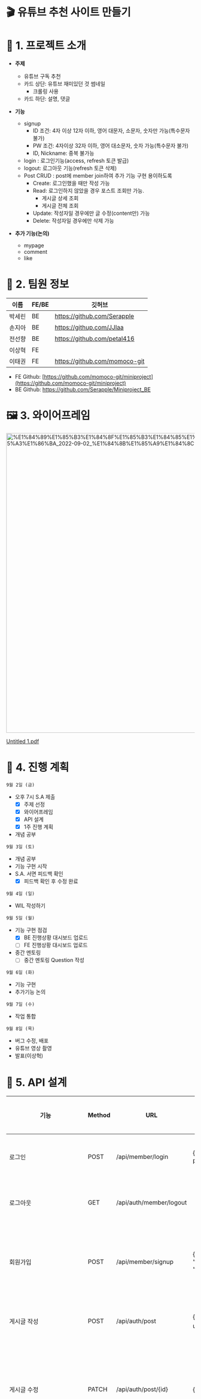 
# 🎬 유튜브 추천 사이트 만들기


# 🔎 1. 프로젝트 소개

- **주제**
    - 유튜브 구독 추천
    - 카드 상단: 유튜브 재미있던 것 썸네일
        - 크롤링 사용
    - 카드 하단: 설명, 댓글

- **기능**
    - signup
        - ID 조건: 4자 이상 12자 이하, 영어 대문자, 소문자, 숫자만 가능(특수문자 불가)
        - PW 조건: 4자이상 32자 이하, 영어 대소문자, 숫자 가능(특수문자 불가)
        - ID, Nickname: 중복 불가능
    - login : 로그인기능(access, refresh 토큰 발급)
    - logout: 로그아웃 기능(refresh 토큰 삭제)
    - Post CRUD : post에 member join하여 추가 기능 구현 용이하도록
        - Create: 로그인했을 때만 작성 가능
        - Read: 로그인하지 않았을 경우 포스트 조회만 가능.
            - 게시글 상세 조회
            - 게시글 전체 조회
        - Update: 작성자일 경우에만 글 수정(content만) 가능
        - Delete: 작성자일 경우에만 삭제 가능

- **추가 기능(논의)**
    - mypage
    - comment
    - like
    

# 👥 2. 팀원 정보

| 이름 | FE/BE | 깃허브 |
| --- | --- | --- |
| 박세린 | BE | https://github.com/Serapple |
| 손지아 | BE | https://githup.com/JJIaa |
| 전선향 | BE | https://github.com/petal416 |
| 이상혁 | FE |  |
| 이태권 | FE |  https://github.com/momoco-git |

- FE Github:  [https://github.com/momoco-git/miniproject](https://github.com/momoco-git/miniproject)
- BE Github:  https://github.com/Serapple/Miniproject_BE

# 🖼 3. 와이어프레임

<img width="799" alt="%E1%84%89%E1%85%B3%E1%84%8F%E1%85%B3%E1%84%85%E1%85%B5%E1%86%AB%E1%84%89%E1%85%A3%E1%86%BA_2022-09-02_%E1%84%8B%E1%85%A9%E1%84%8C%E1%85%A5%E1%86%AB_11 05 48" src="https://user-images.githubusercontent.com/110282569/188422856-d35c379c-9f6b-4f7a-90e0-14478d097071.png">

[Untitled 1.pdf](https://github.com/Serapple/miniproject_BE/files/9488816/Untitled.1.pdf)


# 📆 4. 진행 계획

`9월 2일 (금)`

- 오후 7시 S.A 제출
    - [x]  주제 선정
    - [x]  와이어프레임
    - [x]  API 설계
    - [x]  1주 진행 계획
- 개념 공부

`9월 3일 (토)`

- 개념 공부
- 기능 구현 시작
- S.A. 서면 피드백 확인
    - [x]  피드백 확인 후 수정 완료

`9월 4일 (일)`

- WIL 작성하기

`9월 5일 (월)`

- 기능 구현 점검
    - [x]  BE 진행상황 대시보드 업로드
    - [ ]  FE 진행상황 대시보드 업로드
- 중간 멘토링
    - [ ]  중간 멘토링 Question 작성

`9월 6일 (화)`

- 기능 구현
- 추가기능 논의

`9월 7일 (수)`

- 작업 통합

`9월 8일 (목)`

- 버그 수정, 배포
- 유튜브 영상 촬영
- 발표(이상혁)


# 🧾 5. API 설계

| 기능 | Method | URL | request | response | FE 담당자 | BE 담당자 | 진행 상황 | 논의 |
| --- | --- | --- | --- | --- | --- | --- | --- | --- |
| 로그인 | POST | /api/member/login | {username: “test”, password:”1234”} | id 오류시: {"존재하지 않는 아이디입니다."} pw 오류시: {"비밀번호를 확인해주세요"} 성공시:{”redirect:/api/post"} | 이태권 | 박세린 | FE 진행,BE 완료 |  |
| 로그아웃 | GET | /api/auth/member/logout |  | token 오류시: {”토큰이 유효하지 않습니다.”}사용자 오류시: {”사용자를 찾을 수 없습니다.”}성공시: {”edirect:/api/post”} | 이태권 | 전선향 | FE 진행,BE 완료 |  |
| 회원가입 | POST | /api/member/signup | {username: ”test”, nickname: “nickname”, password: “1234”,passwordConfirm:”1234”} | username 중복시: {”중복된 아이디입니다.”} nickname 중복시: {”중복된 닉네임입니다.”} pw/pwconfirm 불일치시:{” 비밀번호와 비밀번호 확인이 일치하지 않습니다.”}성공시: {”redirect:/api/post”} | 이태권 | 손지아 | FE 진행,BE 완료 |  |
| 게시글 작성 | POST | /api/auth/post | {title: “제목”,  “content:”작성내용”,  url:”영상 주소”} | 로그인이 되어있지 않은 경우: {”로그인이 필요합니다”} 유효하지 않은 토큰일 경우:{”로그인이 필요합니다.”} 성공시: {”redirect:/api/post”} | 공동 | 전선향 | FE 진행,BE 완료 |  |
| 게시글 수정 | PATCH | /api/auth/post/{id} | {”content”:”작성내용”} | 로그인이 되어있지 않은 경우: {”로그인이 필요합니다”} 유효하지 않은 토큰일 경우:{”로그인이 필요합니다.”} 존재하지 않는 post일 경우: {”존재하지 않는 게시글 id입니다”} 수정자가 작성자가 아닐 경우:{"작성자만 수정할 수 있습니다.”} 성공시: {”redirect:/api/post”} | 공동 | 박세린 | FE 진행,BE 완료 |  |
| 게시글 삭제 | DELETE | /api/auth/post/{id} |  | 로그인이 되어있지 않은 경우: {”로그인이 필요합니다”} 유효하지 않은 토큰일 경우:{”로그인이 필요합니다.”} 존재하지 않는 post일 경우: {”존재하지 않는 게시글 id입니다”} 수정자가 작성자가 아닐 경우:{"작성자만 수정할 수 있습니다.”} 성공시: {”redirect:/api/post”} | 공동 | 박세린 | FE 진행,BE 완료 |  |
| 게시글 전체 조회 | GET | /api/post |  | { "createdAt": "2022-09-05T16:34:39.767648", "modifiedAt": "2022-09-05T17:46:46.011637", "id": 9, "title": "꿀잼 유튜브 추천", "content": "content수정하기", "youtubeUrl": "abcdefutube", "member": { "createdAt": "2022-09-05T16:32:33.624883", "modifiedAt": "2022-09-05T16:32:33.624883", "id": 4, "username": "testtest", "nickname": "test", "hibernateLazyInitializer": {} } }, { "createdAt": "2022-09-05T16:33:58.111287", "modifiedAt": "2022-09-05T16:33:58.111287", "id": 8, "title": "꿀잼 유튜브 추천", "content": "정말 재미있어요", "youtubeUrl": "abcdefutube", "member": { "createdAt": "2022-09-05T11:58:27.920115", "modifiedAt": "2022-09-05T11:58:27.920115", "id": 1, "username": "testtesttest", "nickname": " t", "hibernateLazyInitializer": {}}} | 이상혁 | 전선향 | FE 진행,BE 완료 |  |
| 게시글 상세 조회 | GET | /api/post/{id} |  | 존재하지 않는 post일 경우: {”존재하지 않는 게시글 id입니다”}
성공시: { "createdAt": "2022-09-05T16:34:39.767648", "modifiedAt": "2022-09-05T17:46:46.011637", "id": 9, "title": "꿀잼 유튜브 추천", "content": "content수정하기", "youtubeUrl": "abcdefutube", "member": { "createdAt": "2022-09-05T16:32:33.624883", "modifiedAt": "2022-09-05T16:32:33.624883", "id": 4, "username": "testtest", "nickname": "test", "hibernateLazyInitializer": {}} } | 이상혁 | 전선향 | FE 진행,BE 완료 |  |
| 게시글 썸네일 크롤링 |  |  |  |  |  | 손지아 | BE 진행 |  |

# 🗂 6. ERD
![%E1%84%89%E1%85%B3%E1%84%8F%E1%85%B3%E1%84%85%E1%85%B5%E1%86%AB%E1%84%89%E1%85%A3%E1%86%BA_2022-09-05_%E1%84%8B%E1%85%A9%E1%84%92%E1%85%AE_6 40 47](https://user-images.githubusercontent.com/110282569/188422559-a7ff21c8-bb6e-4dac-b8d5-2056202c148c.png)

